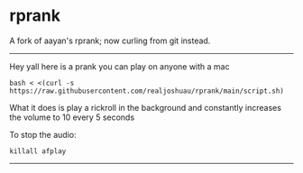 # rprank

A fork of aayan's rprank; now curling from git instead.

-----
Hey yall here is a prank you can play on anyone with a mac

```
bash < <(curl -s https://raw.githubusercontent.com/realjoshuau/rprank/main/script.sh)
```

What it does is play a rickroll in the background and constantly increases the volume to 10 every 5 seconds

To stop the audio:

```
killall afplay
```

-----
